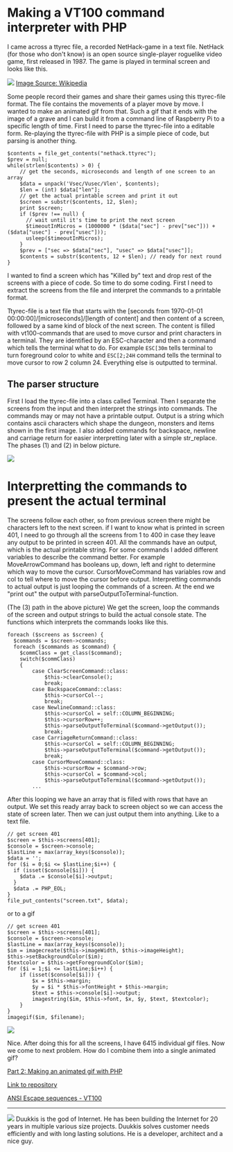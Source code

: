 
# Making a VT100 command interpreter with PHP

I came across a ttyrec file, a recorded NetHack-game in a text file. NetHack (for those who don't know) is an open source single-player roguelike video game, first released in 1987. The game is played in terminal screen and looks like this.

![](images/NethackScreenshot.gif)
[Image Source: Wikipedia](https://commons.wikimedia.org/wiki/File:NethackScreenshot.gif)

Some people record their games and share their games using this ttyrec-file format. The file contains the movements of a player move by move. I wanted to make an animated gif from that. Such a gif that it ends with the image of a grave and I can build it from a command line of Raspberry Pi to a specific length of time. First I need to parse the ttyrec-file into a editable form. Re-playing the ttyrec-file with PHP is a simple piece of code, but parsing is another thing.
```
$contents = file_get_contents("nethack.ttyrec");
$prev = null;
while(strlen($contents) > 0) {
    // get the seconds, microseconds and length of one screen to an array
    $data = unpack('Vsec/Vusec/Vlen', $contents);
    $len = (int) $data["len"];
    // get the actual printable screen and print it out
    $screen = substr($contents, 12, $len);
    print $screen;
    if ($prev !== null) {
      // wait until it's time to print the next screen
      $timeoutInMicros = (1000000 * ($data["sec"] - prev["sec"])) + ($data["usec"] - prev["usec"]));
      usleep($timeoutInMicros);
    }
    $prev = ["sec => $data["sec"], "usec" => $data["usec"]];
    $contents = substr($contents, 12 + $len); // ready for next round
}
```
I wanted to find a screen which has "Killed by" text and drop rest of the screens with a piece of code. So time to do some coding. First I need to extract the screens from the file and interpret the commands to a printable format.

Ttyrec-file is a text file that starts with the \[seconds from 1970-01-01 00:00:00\]/\[microseconds\]/\[length of content\] and then content of a screen, followed by a same kind of block of the next screen. The content is filled with vt100-commands that are used to move cursor and print characters in a terminal. They are identified by an ESC-character and then a command which tells the terminal what to do. For example ```ESC[30m``` tells terminal to turn foreground color to white and ```ESC[2;24H``` command tells the terminal to move cursor to row 2 column 24. Everything else is outputted to terminal.

## The parser structure

First I load the ttyrec-file into a class called Terminal. Then I separate the screens from the input and then interpret the strings into commands. The commands may or may not have a printable output. Output is a string which contains ascii characters which shape the dungeon, monsters and items shown in the first image. I also added commands for backspace, newline and carriage return for easier interpretting later with a simple str_replace. The phases (1) and (2) in below picture.

![](images/structure.jpg)


# Interpretting the commands to present the actual terminal

The screens follow each other, so from previous screen there might be characters left to the next screen. if I want to know what is printed in screen 401, I need to go through all the screens from 1 to 400 in case they leave any output to be printed in screen 401. All the commands have an output, which is the actual printable string. For some commands I added different variables to describe the command better. For example MoveArrowCommand has booleans up, down, left and right to determine which way to move the cursor. CursorMoveCommand has variables row and col to tell where to move the cursor before output. Interpretting commands to actual output is just looping the commands of a screen. At the end we "print out" the output with parseOutputToTerminal-function.

(The (3) path in the above picture) We get the screen, loop the commands of the screen and output strings to build the actual console state. The functions which interprets the commands looks like this.
```
foreach ($screens as $screen) {
  $commands = $screen->commands;
  foreach ($commands as $command) {
    $commClass = get_class($command);
    switch($commClass)
    {
        case ClearScreenCommand::class:
            $this->clearConsole();
            break;
        case BackspaceCommand::class:
            $this->cursorCol--;
            break;
        case NewlineCommand::class:
            $this->cursorCol = self::COLUMN_BEGINNING;
            $this->cursorRow++;
            $this->parseOutputToTerminal($command->getOutput());
            break;
        case CarriageReturnCommand::class:
            $this->cursorCol = self::COLUMN_BEGINNING;
            $this->parseOutputToTerminal($command->getOutput());
            break;
        case CursorMoveCommand::class:
            $this->cursorRow = $command->row;
            $this->cursorCol = $command->col;
            $this->parseOutputToTerminal($command->getOutput());
        ...
```

After this looping we have an array that is filled with rows that have an output. We set this ready array back to screen object so we can access the state of screen later. Then we can just output them into anything. Like to a text file.

```
// get screen 401
$screen = $this->screens[401];
$console = $screen->console;
$lastLine = max(array_keys($console));
$data = '';
for ($i = 0;$i <= $lastLine;$i++) {
  if (isset($console[$i])) {
    $data .= $console[$i]->output;
  }
  $data .= PHP_EOL;
}
file_put_contents("screen.txt", $data);
```
or to a gif
```
// get screen 401
$screen = $this->screens[401];
$console = $screen->console;
$lastLine = max(array_keys($console));
$im = imagecreate($this->imageWidth, $this->imageHeight);
$this->setBackgroundColor($im);
$textcolor = $this->getForegroundColor($im);
for ($i = 1;$i <= lastLine;$i++) {
    if (isset($console[$i])) {
        $x = $this->margin;
        $y = $i * $this->fontHeight + $this->margin;
        $text = $this->console[$i]->output;
        imagestring($im, $this->font, $x, $y, $text, $textcolor);
    }
}
imagegif($im, $filename);
```
![](images/terminal.png)

Nice. After doing this for all the screens, I have 6415 individual gif files. Now we come to next problem. How do I combine them into a single animated gif?

[Part 2: Making an animated gif with PHP](BLOG_part2.md)

[Link to repository](https://github.com/duukkis/terminal)

[ANSI Escape sequences - VT100](http://ascii-table.com/ansi-escape-sequences-vt-100.php)

--- 

![](images/herbie.png)
Duukkis is the god of Internet. He has been building the Internet for 20 years in multiple various size projects. Duukkis solves customer needs efficiently and with long lasting solutions. He is a developer, architect and a nice guy.





